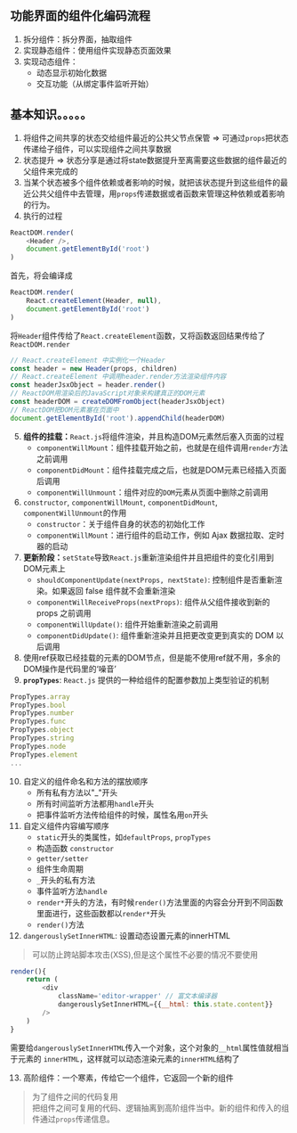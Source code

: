 <!--
 * @Description: 
 * @version: 
 * @Author: WuTao
 * @Date: 2019-07-23 15:21:11
 * @LastEditors  : WuTao
 * @LastEditTime : 2019-12-28 17:35:53
 -->
## 功能界面的组件化编码流程
1. 拆分组件：拆分界面，抽取组件
2. 实现静态组件：使用组件实现静态页面效果
3. 实现动态组件：
    * 动态显示初始化数据
    * 交互功能（从绑定事件监听开始）

## 基本知识。。。。。
1. 将组件之间共享的状态交给组件最近的公共父节点保管 => 可通过`props`把状态传递给子组件，可以实现组件之间共享数据
2. 状态提升 => 状态分享是通过将state数据提升至离需要这些数据的组件最近的父组件来完成的
3. 当某个状态被多个组件依赖或者影响的时候，就把该状态提升到这些组件的最近公共父组件中去管理，用`props`传递数据或者函数来管理这种依赖或着影响的行为。
4. 执行的过程
```javascript
ReactDOM.render(
    <Header />,
    document.getElementById('root')
)
```
首先，将会编译成
```javascript
ReactDOM.render(
    React.createElement(Header, null),
    document.getElementById('root')
)
```
将`Header`组件传给了`React.createElement`函数，又将函数返回结果传给了`ReactDOM.render`
```javascript
// React.createElement 中实例化一个Header
const header = new Header(props, children)
// React.createElement 中调用header.render方法渲染组件内容
const headerJsxObject = header.render()
// ReactDOM用渲染后的JavaScript对象来构建真正的DOM元素
const headerDOM = createDOMFromObject(headerJsxObject)
// ReactDOM把DOM元素塞在页面中
document.getElementById('root').appendChild(headerDOM)
```
5. **组件的挂载：**`React.js`将组件渲染，并且构造DOM元素然后塞入页面的过程
    * `componentWillMount`：组件挂载开始之前，也就是在组件调用`render`方法之前调用
    * `componentDidMount`：组件挂载完成之后，也就是DOM元素已经插入页面后调用
    * `componentWillUnmount`：组件对应的`DOM`元素从页面中删除之前调用
6. `constructor`, `componentWillMount`, `componentDidMount`, `componentWillUnmount`的作用
    * `constructor`：关于组件自身的状态的初始化工作
    * `componentWillMount`：进行组件的启动工作，例如 Ajax 数据拉取、定时器的启动
7. **更新阶段：**`setState`导致`React.js`重新渲染组件并且把组件的变化引用到DOM元素上
    * `shouldComponentUpdate(nextProps, nextState)`: 控制组件是否重新渲染。如果返回 false 组件就不会重新渲染
    * `componentWillReceiveProps(nextProps)`: 组件从父组件接收到新的 props 之前调用
    * `componentWillUpdate()`: 组件开始重新渲染之前调用
    * `componentDidUpdate()`: 组件重新渲染并且把更改变更到真实的 DOM 以后调用
8. 使用ref获取已经挂载的元素的DOM节点，但是能不使用ref就不用，多余的DOM操作是代码里的‘噪音’
9. **`propTypes`**: `React.js` 提供的一种给组件的配置参数加上类型验证的机制
```javascript
PropTypes.array
PropTypes.bool
PropTypes.number
PropTypes.func
PropTypes.object
PropTypes.string
PropTypes.node  
PropTypes.element
...
```
10. 自定义的组件命名和方法的摆放顺序
    * 所有私有方法以"_"开头
    * 所有时间监听方法都用`handle`开头
    * 把事件监听方法传给组件的时候，属性名用`on`开头
11. 自定义组件内容编写顺序
    * `static`开头的类属性，如`defaultProps`, `propTypes`
    * 构造函数 `constructor`
    * `getter/setter`
    * 组件生命周期
    * `_`开头的私有方法
    * 事件监听方法`handle`
    * `render*`开头的方法，有时候`render()`方法里面的内容会分开到不同函数里面进行，这些函数都以`render*`开头
    * `render()`方法
12. `dangerouslySetInnerHTML`: 设置动态设置元素的innerHTML
> 可以防止跨站脚本攻击(XSS),但是这个属性不必要的情况不要使用
```javascript
render(){
    return (
        <div
            className='editor-wrapper' // 富文本编译器
            dangerouslySetInnerHTML={{__html: this.state.content}}
        />
    )
}
```
需要给`dangerouslySetInnerHTML`传入一个对象，这个对象的`__html`属性值就相当于元素的 `innerHTML`，这样就可以动态渲染元素的`innerHTML`结构了

13. 高阶组件：一个寒素，传给它一个组件，它返回一个新的组件
> 为了组件之间的代码复用  
把组件之间可复用的代码、逻辑抽离到高阶组件当中。新的组件和传入的组件通过`props`传递信息。

